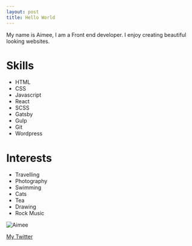 ```yaml
---
layout: post
title: Hello World
---
```


My name is Aimee, I am a Front end developer.  I enjoy creating beautiful looking websites.

# Skills

*  HTML
* CSS
* Javascript
* React
* SCSS
* Gatsby
* Gulp
* Git
* Wordpress

# Interests

* Travelling
* Photography
* Swimming
* Cats
* Tea
* Drawing
* Rock Music

![Aimee](https://avatars1.githubusercontent.com/u/22198331?s=200)

[My Twitter](https://www.twitter.com/aimeetacchi  "My Twitter")